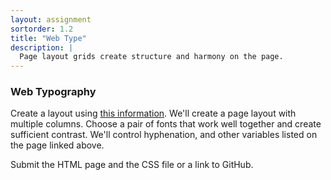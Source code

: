 ```yaml
---
layout: assignment
sortorder: 1.2
title: "Web Type"
description: |
  Page layout grids create structure and harmony on the page.
---
```

### Web Typography

Create a layout using [this information](https://learn-the-web.algonquindesign.ca/topics/web-typography-cheat-sheet/). We'll create a page layout with multiple columns. Choose a pair of fonts that work well together and create sufficient contrast. We'll control hyphenation, and other variables listed on the page linked above.

Submit the HTML page and the CSS file or a link to GitHub.
